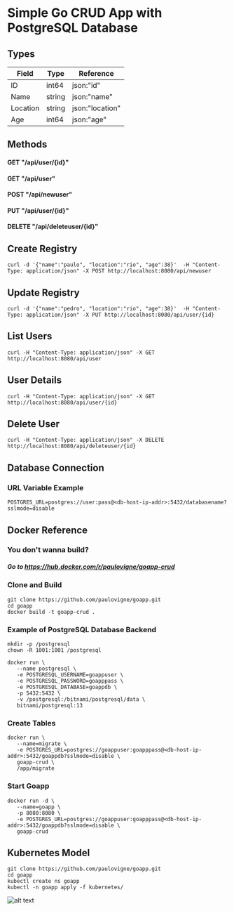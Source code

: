 # Simple Go CRUD App with PostgreSQL Database

## Types

| Field    | Type   | Reference       |
|----------|--------|-----------------|
| ID       | int64  | json:"id"       |
| Name     | string | json:"name"     |
| Location | string | json:"location" |
| Age      | int64  | json:"age"      |

## Methods

#### GET "/api/user/{id}"
#### GET "/api/user"
#### POST "/api/newuser"
#### PUT "/api/user/{id}"
#### DELETE "/api/deleteuser/{id}"

## Create Registry
```
curl -d '{"name":"paulo", "location":"rio", "age":38}'  -H "Content-Type: application/json" -X POST http://localhost:8080/api/newuser
```

## Update Registry
```
curl -d '{"name":"pedro", "location":"rio", "age":38}'  -H "Content-Type: application/json" -X PUT http://localhost:8080/api/user/{id}
```

## List Users
```
curl -H "Content-Type: application/json" -X GET http://localhost:8080/api/user
```

## User Details
```
curl -H "Content-Type: application/json" -X GET http://localhost:8080/api/user/{id}
```

## Delete User
```
curl -H "Content-Type: application/json" -X DELETE http://localhost:8080/api/deleteuser/{id}
```

## Database Connection
### URL Variable Example
```
POSTGRES_URL=postgres://user:pass@<db-host-ip-addr>:5432/databasename?sslmode=disable
```

## Docker Reference

### You don't wanna build?
##### Go to https://hub.docker.com/r/paulovigne/goapp-crud

### Clone and Build
```
git clone https://github.com/paulovigne/goapp.git
cd goapp
docker build -t goapp-crud .
```

### Example of PostgreSQL Database Backend
```
mkdir -p /postgresql
chown -R 1001:1001 /postgresql

docker run \
   --name postgresql \
   -e POSTGRESQL_USERNAME=goappuser \
   -e POSTGRESQL_PASSWORD=goapppass \
   -e POSTGRESQL_DATABASE=goappdb \
   -p 5432:5432 \
   -v /postgresql:/bitnami/postgresql/data \
   bitnami/postgresql:13
```
### Create Tables
```
docker run \
   --name=migrate \
   -e POSTGRES_URL=postgres://goappuser:goapppass@<db-host-ip-addr>:5432/goappdb?sslmode=disable \
   goapp-crud \
   /app/migrate
```
### Start Goapp
```
docker run -d \
   --name=goapp \
   -p 8080:8080 \
   -e POSTGRES_URL=postgres://goappuser:goapppass@<db-host-ip-addr>:5432/goappdb?sslmode=disable \
   goapp-crud
```

## Kubernetes Model

```
git clone https://github.com/paulovigne/goapp.git
cd goapp
kubectl create ns goapp
kubectl -n goapp apply -f kubernetes/
```

![alt text](https://github.com/paulovigne/goapp/blob/master/goapp-appref.png?raw=true)
